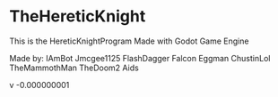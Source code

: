 # TheHereticKnight
This is the HereticKnightProgram
Made with Godot Game Engine

Made by:
  IAmBot
  Jmcgee1125
  FlashDagger
  Falcon
  Eggman
  ChustinLol
  TheMammothMan
  TheDoom2
  Aids





v -0.000000001
